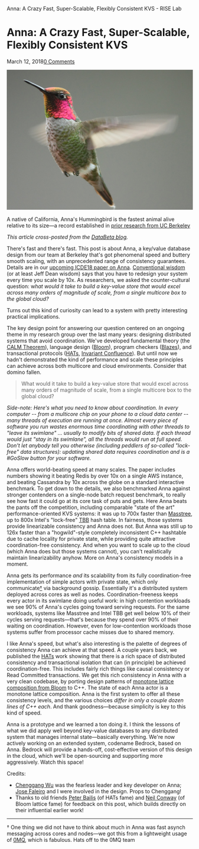 Anna: A Crazy Fast, Super-Scalable, Flexibly Consistent KVS - RISE Lab

# Anna: A Crazy Fast, Super-Scalable, Flexibly Consistent KVS

March 12, 2018[0 Comments](https://rise.cs.berkeley.edu/blog/anna-kvs/#respond)

![Anna's Hummingbird](../_resources/08e3d8f08be836c4859b33a84379d323.jpg)

A native of California, Anna's Hummingbird is the fastest animal alive relative to its size—a record established in [prior research from UC Berkeley](https://www.ncbi.nlm.nih.gov/pmc/articles/PMC2817121/)

*This article cross-posted from the [DataBeta blog](https://databeta.wordpress.com/2018/03/09/anna-kvs/).*

There's fast and there's fast. This post is about Anna, a key/value database design from our team at Berkeley that's got phenomenal speed and buttery smooth scaling, with an unprecedented range of consistency guarantees. Details are in our [upcoming ICDE18 paper on Anna](http://db.cs.berkeley.edu/jmh/papers/anna_ieee18.pdf). [Conventional wisdom](https://research.google.com/people/jeff/WSDM09-keynote.pdf) (or at least Jeff Dean wisdom) says that you have to redesign your system every time you scale by 10x. As researchers, we asked the counter-cultural question: w*hat would it take to build a key-value store that would excel across many orders of magnitude of scale, from a single multicore box to the global cloud?*

Turns out this kind of curiosity can lead to a system with pretty interesting practical implications.

The key design point for answering our question centered on an ongoing theme in my research group over the last many years: designing distributed systems that avoid coordination. We've developed fundamental theory (the [CALM Theorem](http://db.cs.berkeley.edu/papers/sigrec10-declimperative.pdf)), language design ([Bloom](http://bloom-lang.net/)), program checkers ([Blazes](https://arxiv.org/pdf/1309.3324)), and transactional protocols ([HATs](https://arxiv.org/pdf/1302.0309.pdf), [Invariant Confluence](http://www.vldb.org/pvldb/vol8/p185-bailis.pdf)). But until now we hadn't demonstrated the kind of performance and scale these principles can achieve across both multicore and cloud environments. Consider that domino fallen.

> What would it take to build a key-value store that would excel across many orders of magnitude of scale, from a single multicore box to the global cloud?

*Side-note: Here's what you need to know about coordination. In every computer -- from a multicore chip on your phone to a cloud data center -- many threads of execution are running at once. Almost every piece of software you run wastes enormous time coordinating with other threads to "leave its swimlane" ... usually to modify bits of shared data. If each thread would just "stay in its swimlane", all the threads would run at full speed. Don't let anybody tell you otherwise (including peddlers of so-called "lock-free" data structures): updating shared data requires coordination and is a #GoSlow button for your software.*

Anna offers world-beating speed at many scales. The paper includes numbers showing it beating Redis by over 10x on a single AWS instance, and beating Cassandra by 10x across the globe on a standard interactive benchmark. To get down to the details, we also benchmarked Anna against stronger contenders on a single-node batch request benchmark, to really see how fast it could go at its core task of puts and gets. Here Anna beats the pants off the competition, including comparable "state of the art" performance-oriented KVS systems: it was up to 700x faster than [Masstree](https://pdos.csail.mit.edu/papers/masstree:eurosys12.pdf), up to 800x Intel's "lock-free" [TBB](https://www.threadingbuildingblocks.org/) hash table. In fairness, those systems provide linearizable consistency and Anna does not. But Anna was still up to 126x faster than a "hogwild"-style completely inconsistent C++ hashtable due to cache locality for private state, while providing quite attractive coordination-free consistency. And when you want to scale up to the cloud (which Anna does but those systems cannot), you can't realistically maintain linearizability anyhow. More on Anna's consistency models in a moment.

Anna gets its performance *and* its scalability from its fully coordination-free implementation of simple actors with private state, which only communicate[†](https://rise.cs.berkeley.edu/blog/anna-kvs/#footnote2) via background gossip. Essentially it's a distributed system deployed across cores as well as nodes. Coordination-freeness keeps every actor in its swimlane doing useful work: in high contention workloads we see 90% of Anna's cycles going toward serving requests. For the same workloads, systems like Masstree and Intel TBB get well below 10% of their cycles serving requests—that's because they spend over 90% of their waiting on coordination. However, even for low-contention workloads those systems suffer from processor cache misses due to shared memory.

I like Anna's speed, but what's also interesting is the palette of degrees of consistency Anna can achieve at that speed. A couple years back, we published the [HATs](https://arxiv.org/pdf/1302.0309.pdf) work showing that there is a rich space of distributed consistency and transactional isolation that can (in principle) be achieved coordination-free. This includes fairly rich things like causal consistency or Read Committed transactions. We get this rich consistency in Anna with a very clean codebase, by porting design patterns of [monotone lattice composition from Bloom](http://db.cs.berkeley.edu/papers/socc12-blooml.pdf) to C++. The state of each Anna actor is a monotone lattice composition. Anna is the first system to offer all these consistency levels, and the various choices *differ in only a couple dozen lines of C++ each*. And thank goodness—because simplicity is key to this kind of speed.

Anna is a prototype and we learned a ton doing it. I think the lessons of what we did apply well beyond key-value databases to any distributed system that manages internal state—basically everything. We're now actively working on an extended system, codename Bedrock, based on Anna. Bedrock will provide a hands-off, cost-effective version of this design in the cloud, which we'll be open-sourcing and supporting more aggressively. Watch this space!

Credits:

- [Chenggang Wu](https://github.com/cw75) was the fearless leader and key developer on Anna; [Jose Faleiro](http://www.jmfaleiro.com/) and I were involved in the design. Props to Chenggang!
- Thanks to old friends [Peter Bailis](http://bailis.org/) (of HATs fame) and [Neil Conway](http://www.neilconway.org/) (of Bloom lattice fame) for feedback on this post, which builds directly on their influential earlier work!

* * *

† One thing we did not have to think about much in Anna was fast asynch messaging across cores and nodes—we got this from a lightweight usage of [0MQ](http://zeromq.org/), which is fabulous. Hats off to the 0MQ team